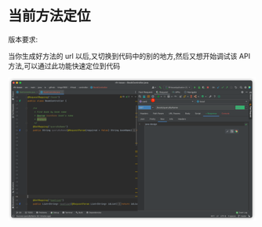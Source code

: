# 当前方法定位

版本要求: <Badge text="2022.1.7" />

当你生成好方法的 url 以后,又切换到代码中的别的地方,然后又想开始调试该 API 方法,可以通过此功能快速定位到代码

![navigate2CurrentMethod](../../.vuepress/public/img/navigate2CurrentMethod.png)
